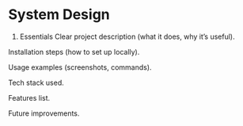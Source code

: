 # System Design
1. Essentials
   Clear project description (what it does, why it’s useful).

Installation steps (how to set up locally).

Usage examples (screenshots, commands).

Tech stack used.

Features list.

Future improvements.
